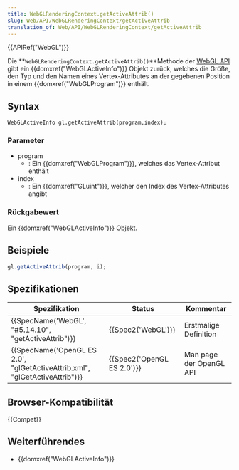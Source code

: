 ```yaml
---
title: WebGLRenderingContext.getActiveAttrib()
slug: Web/API/WebGLRenderingContext/getActiveAttrib
translation_of: Web/API/WebGLRenderingContext/getActiveAttrib
---
```

{{APIRef("WebGL")}}

Die **`WebGLRenderingContext.getActiveAttrib()`**Methode der [WebGL API](/de/docs/Web/API/WebGL_API) gibt ein {{domxref("WebGLActiveInfo")}} Objekt zurück, welches die Größe, den Typ und den Namen eines Vertex-Attributes an der gegebenen Position in einem {{domxref("WebGLProgram")}} enthält.

## Syntax

    WebGLActiveInfo gl.getActiveAttrib(program,index);

### Parameter

- program
  - : Ein {{domxref("WebGLProgram")}}, welches das Vertex-Attribut enthält
- index
  - : Ein {{domxref("GLuint")}}, welcher den Index des Vertex-Attributes angibt

### Rückgabewert

Ein {{domxref("WebGLActiveInfo")}} Objekt.

## Beispiele

```js
gl.getActiveAttrib(program, i);
```

## Spezifikationen

| Spezifikation                                                                                        | Status                               | Kommentar               |
| ---------------------------------------------------------------------------------------------------- | ------------------------------------ | ----------------------- |
| {{SpecName('WebGL', "#5.14.10", "getActiveAttrib")}}                                 | {{Spec2('WebGL')}}             | Erstmalige Definition   |
| {{SpecName('OpenGL ES 2.0', "glGetActiveAttrib.xml", "glGetActiveAttrib")}} | {{Spec2('OpenGL ES 2.0')}} | Man page der OpenGL API |

## Browser-Kompatibilität

{{Compat}}

## Weiterführendes

- {{domxref("WebGLActiveInfo")}}
